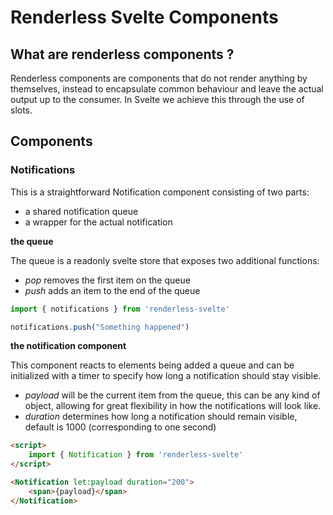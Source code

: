 # Renderless Svelte Components

## What are renderless components ?

Renderless components are components that do not render anything by themselves, instead to encapsulate common behaviour and leave the actual output up to the consumer.  In Svelte we achieve this through the use of slots.

## Components

### Notifications

This is a straightforward Notification component consisting of two parts:

- a shared notification queue
- a wrapper for the actual notification

**the queue**

The queue is a readonly svelte store that exposes two additional functions:
- *pop* removes the first item on the queue
- *push* adds an item to the end of the queue

```js
import { notifications } from 'renderless-svelte'

notifications.push("Something happened")
```

**the notification component**

This component reacts to elements being added a queue and can be initialized with a timer to specify how long a notification should stay visible.

- _payload_ will be the current item from the queue, this can be any kind of object, allowing for great flexibility in how the notifications will look like.
- _duration_ determines how long a notification should remain visible, default is 1000 (corresponding to one second)

```html
<script>
    import { Notification } from 'renderless-svelte'
</script>

<Notification let:payload duration="200">
    <span>{payload}</span>
</Notification>
```
